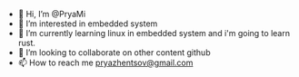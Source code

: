 - 👋 Hi, I’m @PryaMi
- 👀 I’m interested in embedded system
- 🌱 I’m currently learning linux in embedded system and i'm going to learn rust.
- 💞️ I’m looking to collaborate on other content github
- 📫 How to reach me pryazhentsov@gmail.com 

<!---
PryaMi/PryaMi is a ✨ special ✨ repository because its `README.md` (this file) appears on your GitHub profile.
You can click the Preview link to take a look at your changes.
--->
